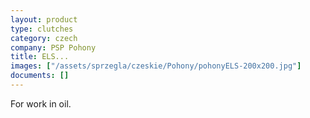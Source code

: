 ```yaml
---
layout: product
type: clutches
category: czech
company: PSP Pohony
title: ELS...
images: ["/assets/sprzegla/czeskie/Pohony/pohonyELS-200x200.jpg"]
documents: []
---
```

For work in oil.